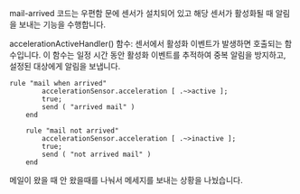 mail-arrived 코드는 우편함 문에 센서가 설치되어 있고 해당 센서가 활성화될 때 알림을 보내는 기능을 수행합니다.

accelerationActiveHandler() 함수: 센서에서 활성화 이벤트가 발생하면 호출되는 함수입니다. 이 함수는 일정 시간 동안 활성화 이벤트를 추적하여 중복 알림을 방지하고, 설정된 대상에게 알림을 보냅니다.

```
rule "mail when arrived"
		accelerationSensor.acceleration [ .~>active ];
		true;
		send ( "arrived mail" )
	end

	rule "mail not arrived"
		accelerationSensor.acceleration [ .~>inactive ];
		true;
		send ( "not arrived mail" )
	end
```
메일이 왔을 때 안 왔을때를 나눠서 메세지를 보내는 상황을 나눴습니다.
